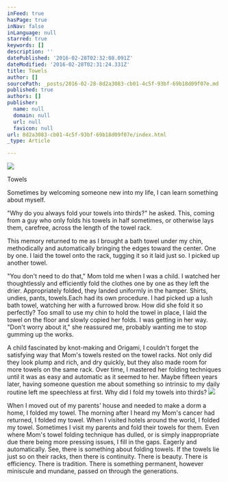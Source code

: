 ```yaml
---
inFeed: true
hasPage: true
inNav: false
inLanguage: null
starred: true
keywords: []
description: ''
datePublished: '2016-02-28T02:32:08.091Z'
dateModified: '2016-02-28T02:31:24.331Z'
title: Towels
author: []
sourcePath: _posts/2016-02-28-8d2a3083-cb01-4c5f-93bf-69b18d09f07e.md
published: true
authors: []
publisher:
  name: null
  domain: null
  url: null
  favicon: null
url: 8d2a3083-cb01-4c5f-93bf-69b18d09f07e/index.html
_type: Article

---
```

![](https://the-grid-user-content.s3-us-west-2.amazonaws.com/24f95ec3-6ce7-47a2-9ccf-197f75337ace.JPG)

Towels

Sometimes by welcoming someone new into my life, I can learn
something about myself.

"Why do you always fold your towels into thirds?" he asked.
This, coming from a guy who only folds his towels in half sometimes, or
otherwise lays them, carefree, across the length of the towel rack.

This memory returned to me as I brought a bath towel under
my chin, methodically and automatically bringing the edges toward the
center. One by one. I laid the towel onto the rack, tugging it so
it laid just so. I picked up another
towel.

"You don't need to do that," Mom told me when I was a
child. I watched her thoughtlessly and
efficiently fold the clothes one by one as they left the drier. Appropriately folded, they landed uniformly
in the hamper. Shirts, undies, pants,
towels.Each had its own procedure. I had picked up a lush bath towel, watching
her with a furrowed brow. How did she
fold it so perfectly? Too small to use
my chin to hold the towel in place, I laid the towel on the floor and slowly
copied her folds. I was getting in her
way. "Don't worry about it," she reassured me, probably wanting me to stop
gumming up the works.

A child fascinated by knot-making and Origami, I couldn't
forget the satisfying way that Mom's towels rested on the towel racks. Not only did they look plump and rich, and
dry quickly, but they also made room for more towels on the same rack. Over time, I mastered her folding techniques
until it was as easy and automatic as it seemed to her. Maybe fifteen years later, having someone
question me about something so intrinsic to my daily routine left me speechless
at first. Why did I fold my towels into
thirds?
![](https://the-grid-user-content.s3-us-west-2.amazonaws.com/dfc0b31e-97a3-45f7-882a-710388c5bc12.JPG)

When I moved out of my parents' house and needed to make a dorm
a home, I folded my towel. The morning
after I heard my Mom's cancer had returned, I folded my towel. When I visited hotels around the world, I
folded my towel. Sometimes I visit my
parents and fold their towels for them. Even where Mom's towel folding technique has dulled, or is simply
inappropriate due there being more pressing issues, I fill in the gaps. Eagerly and automatically. See, there is something about folding towels.
If the towels lie just so on their racks, then there is continuity. There is beauty. There is efficiency. There is tradition. There is something permanent, however
miniscule and mundane, passed on through the generations.
